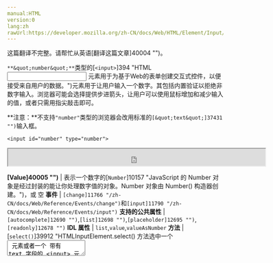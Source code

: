 ```yaml
---
manual:HTML
version:0
lang:zh
rawUrl:https://developer.mozilla.org/zh-CN/docs/Web/HTML/Element/Input/number#Value
---
```




这篇翻译不完整。请帮忙从英语[翻译这篇文章]40004 "")。






`**&quot;number&quot;**`类型的[`<input>`]394 "HTML <input> 元素用于为基于Web的表单创建交互式控件，以便接受来自用户的数据。")元素用于让用户输入一个数字。其包括内置验证以拒绝非数字输入。浏览器可能会选择提供步进箭头，让用户可以使用鼠标增加和减少输入的值，或者只需用指尖敲击即可。



**注意：**不支持`"number"`类型的浏览器会改用标准的`[&quot;text&quot;]37431 "")`输入框。



```
<input id="number" type="number">
```


<iframe src='https://mdn.mozillademos.org/zh-CN/docs/Web/HTML/Element/Input/number$samples/Basic_example?revision=1378858' width='600' height='40'></iframe>




**[Value]40005 "")** | 表示一个数字的[`Number`]10157 "JavaScript 的 Number 对象是经过封装的能让你处理数字值的对象。Number 对象由 Number() 构造器创建。")，或 空 
**事件** | `[change]11766 "/zh-CN/docs/Web/Reference/Events/change")`和`[input]11790 "/zh-CN/docs/Web/Reference/Events/input")` 
**支持的公共属性** | `[autocomplete]12690 "")`,`[list]12698 "")`,`[placeholder]12695 "")`,`[readonly]12678 "")` 
**IDL 属性** | `list`,`value`,`valueAsNumber` 
**方法** | [`select()`]39912 "HTMLInputElement.select() 方法选中一个 <textarea> 元素或者一个 带有 text 字段的 <input> 元素里的所有内容。"),[`stepUp()`]12710 "此页面仍未被本地化, 期待您的翻译!"),[`stepDown()`]12708 "此页面仍未被本地化, 期待您的翻译!") 


## 值<a name="值"></a>


填写到输入框中的数值文字的[`Number`]10157 "JavaScript 的 Number 对象是经过封装的能让你处理数字值的对象。Number 对象由 Number() 构造器创建。")表示。你可以通过把一个数字放在`[value]12709 "")`属性中来设置输入框的默认值，如下:


```
<input id="number" type="number" value="42">
```


<iframe src='https://mdn.mozillademos.org/zh-CN/docs/Web/HTML/Element/Input/number$samples/值?revision=1378858' width='600' height='40'></iframe>



## 使用 number 输入框<a name="使用_number_输入框"></a>


`<input type ="number">`元素可以帮助您在构建用户界面和将数字输入到表单中的逻辑时简化你的工作。 当你使用正确的 type 值`"number"`创建数字输入时，会自动验证你输入的文本是否为数字，通常是一组向上和向下按钮。



**注意：**记住用户可以在幕后修改HTML是至关重要的，因此您的网站不得使用简单的客户端验证来实现任何安全目的。 您必须在服务器端验证所提供的值可能具有任何安全含义的任何事务。




此外，移动浏览器通过在用户尝试输入值时显示更适合输入数字的特殊键盘，进一步帮助用户体验。 以下屏幕截图来自Firefox for Android：



![](%40003.png "")


### 一个简单的 number 输入框<a name="一个简单的_number_输入框"></a>


在最基本的形式中，数字输入可以像这样实现：


```
<label for="ticketNum">Number of tickets you would like to buy:</label>
<input id="ticketNum" type="number" name="ticketNum" value="0">
```


<iframe src='https://mdn.mozillademos.org/zh-CN/docs/Web/HTML/Element/Input/number$samples/一个简单的_number_输入框?revision=1378858' width='600' height='40'></iframe>




数字输入在为空的时候以及输入单个数字时被认为是有效的，但是否则是无效的。 如果使用`[required]12680 "")`属性，则输入在空时不再被视为有效。



**注：**任何数字都是可接受的值，只要它是[有效的浮点数]40006 "")（即不是[NaN]23642 "")或[Infinity]23641 "")）。



### 占位符<a name="占位符"></a>


有时，提供一个如何输入表单数据的上下文提示是非常友好的。尤其当页面所有[`<input>`]394 "HTML <input> 元素用于为基于Web的表单创建交互式控件，以便接受来自用户的数据。")元素都没有说明标签时，会非常重要。这就是使用**占位符**的原因。占位符是一个通常用于说明一个输入框的`value`应该如何输入的提示值，当元素的`value`为`""`时，该提示将出现在编辑框里面。 一旦有数据输入到编辑框中，占位符就会消失；如果该框被清空，占位符将重新出现。



这里，我们有一个占位符为&quot;Multiple of 10&quot;的`"number"`输入框。请注意当你在编辑字段内容时占位符是如何消失的又是如何重现的。


```
<input type="number" placeholder="Multiple of 10">
```


<iframe src='https://mdn.mozillademos.org/zh-CN/docs/Web/HTML/Element/Input/number$samples/占位符?revision=1378858' width='600' height='40'></iframe>



### 控制步进大小<a name="控制步进大小"></a>


默认情况下，向上和向下按钮可以将值增加或减小1。您可以通过使用`[step]12701 "")`属性来更改此步长值。 我们上面的例子中的占位符提示我们其值是10的倍数，所以设置`step`的值为10是合理的：


```
<input type="number" placeholder="multiple of 10" step="10">
```


<iframe src='https://mdn.mozillademos.org/zh-CN/docs/Web/HTML/Element/Input/number$samples/控制步进大小?revision=1378858' width='600' height='40'></iframe>




在这个例子中，你会发现上下箭头每次会将其值增加和减少10，而不是1。你仍然可以手动输入一个不是10的倍数的数字，但它会被认为是无效的。


### 指定最小和最大值<a name="指定最小和最大值"></a>


可以使用`[min]12696 "")`和`[max]12697 "")`属性指定该字段可以具有的最小值和最大值。 例如，给例子指定最小值为0，最大值为100：


```
<input type="number" placeholder="multiple of 10" step="10" min="0" max="100">
```


<iframe src='https://mdn.mozillademos.org/zh-CN/docs/Web/HTML/Element/Input/number$samples/指定最小和最大值?revision=1378858' width='600' height='40'></iframe>




修改过后，你会发现点击上下按钮不会让你低于0或高于100 . 可以在这些界限之外手动输入数字，但它将被视为无效。


### 允许小数值<a name="允许小数值"></a>


数字输入的一个问题是，步长默认为1——如果你尝试输入带小数的数字，例如&quot;1.0&quot;，则它将被视为无效。 如果要输入一个需要小数的值，则需要修改`step`值（例如，`step="0.01"`以允许2位小数）。 这里有一个简单的例子：


```
<input type="number" placeholder="1.0" step="0.01" min="0" max="10">
```


<iframe src='https://mdn.mozillademos.org/zh-CN/docs/Web/HTML/Element/Input/number$samples/允许小数值?revision=1378858' width='600' height='40'></iframe>




你可以看到这个例子允许0.0到10.0之间的任何值，小数点为2位。本例中，&quot;9.52&quot; 是有效的，但&quot; 9.521&quot; 无效。


### 控制输入框大小<a name="控制输入框大小"></a>


类型为`"number"`的[`<input>`]394 "HTML <input> 元素用于为基于Web的表单创建交互式控件，以便接受来自用户的数据。")元素不支持像`[size]12692 "")`之类的调整大小属性。你必须通过借助[CSS]427 "")来改变它们的尺寸大小。



例如，要调整输入框的宽度为仅可输入3位数字的宽度，我们可以在HTML中添加 一个ID并缩短很长的占位符文本，如下：


```
<input type="number" placeholder="x10" step="10" min="0" max="100" id="number">
```


然后我们添加一些 CSS 来缩小 id 为`"number"`的元素的宽度:


```
#number {
  width: 3em;
}
```


效果如下：



<iframe src='https://mdn.mozillademos.org/zh-CN/docs/Web/HTML/Element/Input/number$samples/控制输入框大小?revision=1378858' width='600' height='40'></iframe>



### 提供建议值<a name="提供建议值"></a>


You can provide a list of default options from which the user can select by specifying the`[list]12698 "")`attribute, which contains as its value the ID of a[`<datalist>`]13030 "HTML Datalist 元素 (<datalist>) 包含了一组<option>元素,这些元素表示其它表单控件可选值."), which in turn contains one[`<option>`]13025 "在web表单中,  HTML元素 <option>  用于定义在<select>,  <optgroup> 或<datalist> 元素中包含的项。<option> 可以在弹出窗口和 html 文档中的其他项目列表中表示菜单项。")element per suggested value; each`option`&#39;s`value`is the corresponding suggested value for the number entry box.


```
<input id="ticketNum" type="number" name="ticketNum" list="defaultNumbers">
<span class="validity"></span>

<datalist id="defaultNumbers">
  <option value="10045678">
  <option value="103421">
  <option value="11111111">
  <option value="12345678">
  <option value="12999922">
</datalist>
```


<iframe src='https://mdn.mozillademos.org/zh-CN/docs/Web/HTML/Element/Input/number$samples/提供建议值?revision=1378858' width='600' height='40'></iframe>




并非所有浏览器都支持`"number"`输入框的`[list]12698 "")`属性。它在 Chrome 和 Opera 中有效，但在 Firefox 中无效。



## 验证<a name="验证"></a>


We have alread mentioned a number of validation features of number inputs, but let&#39;s review them now:


* `<input type="number">`elements automatically invalidate any entry that isn&#39;t a number (or empty, unless`required`is specified).
* You can use the`[required]12680 "")`attribute to make an empty entry invalid, i.e. the input has to be filled in.
* You can use the`[step]12701 "")`attribute to constrain valid values to a certain set of steps (e.g. multiples of 10).
* You can use the`[min]12696 "")`and`[max]12697 "")`attributes to constrain valid values to lower and upper bounds.


The following example exhibits all of the above features, as well as using some CSS to display valid and invalid icons when the input value is valid/invalid:


```
<form>
  <div>
    <label for="balloons">Number of balloons to order (multiples of 10):</label>
    <input id="balloons" type="number" name="balloons" step="10" min="0" max="100" required>
    <span class="validity"></span>
  </div>
  <div>
    <input type="submit">
  </div>
</form>
```


<iframe src='https://mdn.mozillademos.org/zh-CN/docs/Web/HTML/Element/Input/number$samples/验证?revision=1378858' width='600' height='80'></iframe>




Try submitting the form with different invalid values entered — e.g. no value, a value below 0 or above 100, a value that is not a multiple of 10, or a non-numerical value — and see how the error messages the browser gives you differ with different ones.



The CSS applied to this example is as follows:


```
div {
  margin-bottom: 10px;
}

input:invalid+span:after {
  content: '✖';
  padding-left: 5px;
}

input:valid+span:after {
  content: '✓';
  padding-left: 5px;
}
```


Here we use the[`:invalid`]28015 "此页面仍未被本地化, 期待您的翻译!")and[`:valid`]28248 ":valid CSS 伪类 表示任何其内容根据设置的输入类型正确地验证的<input> 或 <form> 元素。")pseudo classes to display an appropriate invalid or valid icon as generated content on the adjacent[`<span>`]24248 "HTML <span> 元素是短语内容的通用行内容器，并没有任何特殊语义。可以使用它来编组元素以达到某种样式意图（通过使用类或者Id属性），或者这些元素有着共同的属性，比如lang。应该在没有其他合适的语义元素时才使用它。<span> 与 <div> 元素很相似，但 <div> 是一个 块元素 而 <span> 则是  行内元素 .")element, indicating if the current value is valid. We put it on a separate`<span>`element for added flexibility; some browsers don&#39;t display generated content very effectively on some types of form inputs (read for example the section on[`<input type="date">`validation]40007 "")).



**Important**: HTML form validation is*not*a substitute for server-side scripts that ensure that the entered data is in the proper format. It&#39;s far too easy for someone to make adjustments to the HTML that allow them to bypass the validation, or to remove it entirely. It&#39;s also possible for someone to bypass your HTML and submit the data directly to your server. If your server-side code fails to validate the data it receives, disaster could strike when improperly-formatted data is submitted (or data which is too large, is of the wrong type, and so forth).



### 验证模式<a name="验证模式"></a>


`<input type="number">`elements do not support use of the`[pattern]12693 "")`attribute for making entered values conform to a specific regex pattern. The rationale for this is that number inputs can&#39;t contain anything except numbers, and you can constrain the minimum and maximum number of valid digits using the`[min]12696 "")`and`[max]12697 "")`attributes, as explained above.


## 示例<a name="示例"></a>


We&#39;ve already covered the fact that by default, the increment is 1, and you can use the`[step]12701 "")`attribute to allow decimal inputs. Let&#39;s take a closer look. In the following example we&#39;ve set up a form for entering the user&#39;s height; it defaults to accepting a height in meters, but you can click the relevant button to change the form to accept feet and inches instead. The input for the height in meters accepts decimals to two places.



<iframe src='https://mdn.mozillademos.org/zh-CN/docs/Web/HTML/Element/Input/number$samples/示例?revision=1378858' width='600' height='100'></iframe>




The HTML looks like this:


```
<form>
    <div class="metersInputGroup">
        <label for="meters">Enter your height — meters:</label>
        <input id="meters" type="number" name="meters" step="0.01" min="0" placeholder="e.g. 1.78" required>
        <span class="validity"></span>
    </div>
    <div class="feetInputGroup" style="display: none;">
        <span>Enter your height — </span>
        <label for="feet">feet:</label>
        <input id="feet" type="number" name="feet" min="0" step="1">
        <span class="validity"></span>
        <label for="inches">inches:</label>
        <input id="inches" type="number" name="inches" min="0" max="11" step="1">
        <span class="validity"></span>
    </div>
    <div>
      <input type="button" class="meters" value="Enter height in feet and inches">
    </div>
    <div>
        <input type="submit" value="Submit form">
    </div>
</form>
```


You&#39;ll see that we are using many of the attributes we&#39;ve already looked at in the article earlier on. Since we want to accept a meter value in centimeters, we&#39;ve set the`step`value to`0.01`, so that values like 1.78 are not seen as invalid. We&#39;ve also provided a placeholder for that input.



We&#39;ve hidden the feet and inches inputs initially using`style="display: none;"`so that meters is the default entry type.



Now on to the CSS — this looks very similar to the validation styling we saw before; nothing remarkable here:


```
div {
  margin-bottom: 10px;
  position: relative;
}

input[type="number"] {
  width: 100px;
}

input + span {
  padding-right: 30px;
}

input:invalid+span:after {
  position: absolute;
  content: '✖';
  padding-left: 5px;
}

input:valid+span:after {
  position: absolute;
  content: '✓';
  padding-left: 5px;
}
```


And finally, the JavaScript:


```
var metersInputGroup = document.querySelector('.metersInputGroup');
var feetInputGroup = document.querySelector('.feetInputGroup');
var metersInput = document.querySelector('#meters');
var feetInput = document.querySelector('#feet');
var inchesInput = document.querySelector('#inches');
var switchBtn = document.querySelector('input[type="button"]');

switchBtn.addEventListener('click', function() {
  if(switchBtn.getAttribute('class') === 'meters') {
    switchBtn.setAttribute('class', 'feet');
    switchBtn.value = 'Enter height in meters';

    metersInputGroup.style.display = 'none';
    feetInputGroup.style.display = 'block';

    feetInput.setAttribute('required', '');
    inchesInput.setAttribute('required', '');
    metersInput.removeAttribute('required');

    metersInput.value = '';
  } else {
    switchBtn.setAttribute('class', 'meters');
    switchBtn.value = 'Enter height in feet and inches';

    metersInputGroup.style.display = 'block';
    feetInputGroup.style.display = 'none';

    feetInput.removeAttribute('required');
    inchesInput.removeAttribute('required');
    metersInput.setAttribute('required', '');

    feetInput.value = '';
    inchesInput.value = '';
  }
});
```


After declaring a few variables, we add an event listener to the button to control the switching mechanism. This is pretty simple, mostly involving changing over the button class and label, and updating the display values of the two sets of inputs when the button is pressed. Note that we&#39;re not converting back and forth between meters and feet/inches here, which a real-life web application would probably do.



Note that when the user clicks the button, we remove the`required`attribute(s) from the input(s) we are hiding, and empty the`value`attribute(s). This is so that we can submit the form if both input sets aren&#39;t filled in, and won&#39;t submit data that we didn&#39;t mean to submit. If we didn&#39;t do this, you&#39;d have to fill in both feet/inches**and**meters to submit the form!



## 规范<a name="规范"></a>

Specification | Status | Comment 
 ---  |  ---  |  ---  | 
[HTML Living Standard<br></br><small>&lt;input type=&quot;number&quot;&gt;</small>]40008 "") | Living Standard | Initial definition 
[HTML 5.1<br></br><small>&lt;input type=&quot;number&quot;&gt;</small>]40009 "") | Recommendation | Initial definition 


## 浏览器兼容性<a name="浏览器兼容性"></a>


**[We&#39;re converting our compatibility data into a machine-readable JSON format]3344 "")**. This compatibility table still uses the old format, because we haven&#39;t yet converted the data it contains.**[Find out how you can help!]3392 "")**


* 
* 

Feature | Chrome | Edge | Firefox (Gecko) | Internet Explorer | Opera | Safari 
Basic support | (Yes) | (Yes) | (Yes) | 10 | (Yes) | (Yes) 




## 相关链接<a name="相关链接"></a>

* [HTML forms guide]35701 "")
* [`<input>`]394 "HTML <input> 元素用于为基于Web的表单创建交互式控件，以便接受来自用户的数据。")
* `[&lt;input type=&quot;tel&quot;&gt;]39766 "")`




